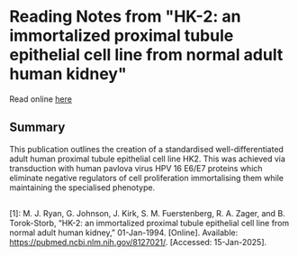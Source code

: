 
# Reading Notes from "HK-2: an immortalized proximal tubule epithelial cell line from normal adult human kidney"

Read online [here](https://www.kidney-international.org/article/S0085-2538(15)58315-4/pdf)

## Summary

This publication outlines the creation of a standardised well-differentiated adult human proximal tubule epithelial cell line $\text{HK2}$. This was achieved via transduction with human pavlova virus HPV 16 E6/E7 proteins which eliminate negative regulators of cell proliferation immortalising them while maintaining the specialised phenotype. 

##

[1]: M. J. Ryan, G. Johnson, J. Kirk, S. M. Fuerstenberg, R. A. Zager, and B. Torok-Storb, “HK-2: an immortalized proximal tubule epithelial cell line from normal adult human kidney,” 01-Jan-1994. [Online]. Available: https://pubmed.ncbi.nlm.nih.gov/8127021/. [Accessed: 15-Jan-2025].
